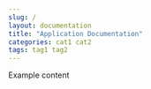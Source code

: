 ```yaml
---
slug: /
layout: documentation
title: "Application Documentation"
categories: cat1 cat2
tags: tag1 tag2
---
```


Example content